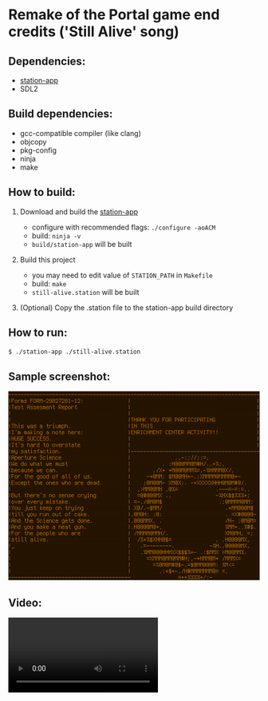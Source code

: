 # Remake of the Portal game end credits ('Still Alive' song)

## Dependencies:

* [station-app](https://github.com/ivanp7/station)
* SDL2

## Build dependencies:

* gcc-compatible compiler (like clang)
* objcopy
* pkg-config
* ninja
* make

## How to build:

1. Download and build the [station-app](https://github.com/ivanp7/station)
    * configure with recommended flags: `./configure -aoACM`
    * build: `ninja -v`
    * `build/station-app` will be built

2. Build this project
    * you may need to edit value of `STATION_PATH` in `Makefile`
    * build: `make`
    * `still-alive.station` will be built

3. (Optional) Copy the .station file to the station-app build directory

## How to run:

```
$ ./station-app ./still-alive.station
```

## Sample screenshot:

![Sample screenshot](screenshot.png)

## Video:

![Video](video.mp4)


